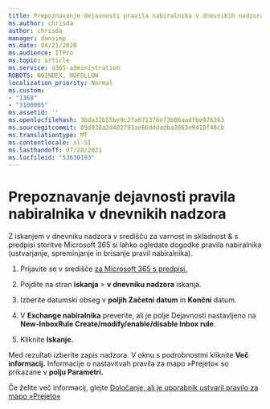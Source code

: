 ```yaml
---
title: Prepoznavanje dejavnosti pravila nabiralnika v dnevnikih nadzora
ms.author: chrisda
author: chrisda
manager: dansimp
ms.date: 04/21/2020
ms.audience: ITPro
ms.topic: article
ms.service: o365-administration
ROBOTS: NOINDEX, NOFOLLOW
localization_priority: Normal
ms.custom:
- "1368"
- "3100005"
ms.assetid: ''
ms.openlocfilehash: 3bda32b55be9c2fa671376e73b06aadfbe976363
ms.sourcegitcommit: 89d938a2d402791ae66dddadba3063e9418f48cb
ms.translationtype: MT
ms.contentlocale: sl-SI
ms.lasthandoff: 07/28/2021
ms.locfileid: "53630193"
---
```

# <a name="identify-inbox-rule-activity-in-audit-logs"></a>Prepoznavanje dejavnosti pravila nabiralnika v dnevnikih nadzora

Z iskanjem v dnevniku nadzora v središču za varnost in skladnost & s predpisi storitve Microsoft 365 si lahko ogledate dogodke pravila nabiralnika (ustvarjanje, spreminjanje in brisanje pravil nabiralnika).

1. Prijavite se v središče [za Microsoft 365 s predpisi.](https://protection.office.com/)

2. Pojdite na stran **iskanja**  >  **v dnevniku nadzora** iskanja.

3. Izberite datumski obseg v **poljih Začetni datum** in **Končni** datum.

4. V **Exchange nabiralnika** preverite,  ali je polje Dejavnosti nastavljeno na **New-InboxRule Create/modify/enable/disable Inbox rule**.

5. Kliknite **Iskanje.**

Med rezultati izberite zapis nadzora. V oknu s podrobnostmi kliknite **Več informacij.** Informacije o nastavitvah pravila za mapo »Prejeto« so prikazane v **polju Parametri.**

Če želite več informacij, glejte [Določanje, ali je uporabnik ustvaril pravilo za mapo »Prejeto«](/office365/securitycompliance/auditing-troubleshooting-scenarios#determining-if-a-user-created-an-inbox-rule)
